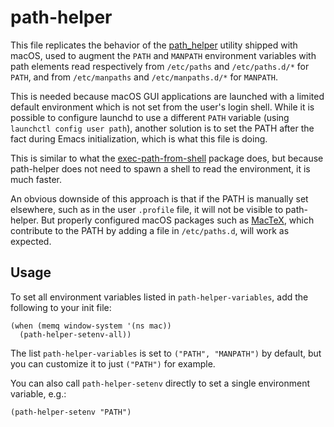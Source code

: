 # path-helper

This file replicates the behavior of the
[path_helper](https://opensource.apple.com/source/shell_cmds/shell_cmds-203/path_helper/)
utility shipped with macOS, used to augment the `PATH` and `MANPATH` environment
variables with path elements read respectively from `/etc/paths` and
`/etc/paths.d/*` for `PATH`, and from `/etc/manpaths` and `/etc/manpaths.d/*`
for `MANPATH`.

This is needed because macOS GUI applications are launched with a limited
default environment which is not set from the user's login shell. While it is
possible to configure launchd to use a different `PATH` variable (using
`launchctl config user path`), another solution is to set the PATH after the
fact during Emacs initialization, which is what this file is doing.

This is similar to what the
[exec-path-from-shell](https://github.com/purcell/exec-path-from-shell) package
does, but because path-helper does not need to spawn a shell to read the
environment, it is much faster.

An obvious downside of this approach is that if the PATH is manually set
elsewhere, such as in the user `.profile` file, it will not be visible to
path-helper. But properly configured macOS packages such as
[MacTeX](http://www.tug.org/mactex/), which contribute to the PATH by adding
a file in `/etc/paths.d`, will work as expected.

## Usage

To set all environment variables listed in `path-helper-variables`, add the
following to your init file:

    (when (memq window-system '(ns mac))
      (path-helper-setenv-all))

The list `path-helper-variables` is set to `("PATH", "MANPATH")` by default, but
you can customize it to just `("PATH")` for example.

You can also call `path-helper-setenv` directly to set a single environment
variable, e.g.:

    (path-helper-setenv "PATH")
